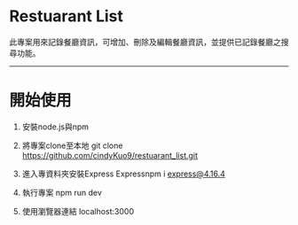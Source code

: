 # Restuarant List
此專案用來記錄餐廳資訊，可增加、刪除及編輯餐廳資訊，並提供已記錄餐廳之搜尋功能。


----
# 開始使用

1. 安裝node.js與npm

2. 將專案clone至本地
   git clone https://github.com/cindyKuo9/restuarant_list.git
   
3. 進入專資料夾安裝Express
   Expressnpm i express@4.16.4
   
4. 執行專案
   npm run dev
   
5. 使用瀏覽器連結 localhost:3000
